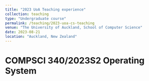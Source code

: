 ```yaml
---
title: "2023 UoA Teaching experience"
collection: teaching
type: "Undergraduate course"
permalink: /teaching/2023-uoa-cs-teaching
venue: "The University of Auckland, School of Computer Science"
date: 2023-08-21
location: "Auckland, New Zealand"
---
```


COMPSCI 340/2023S2 Operating System
======
